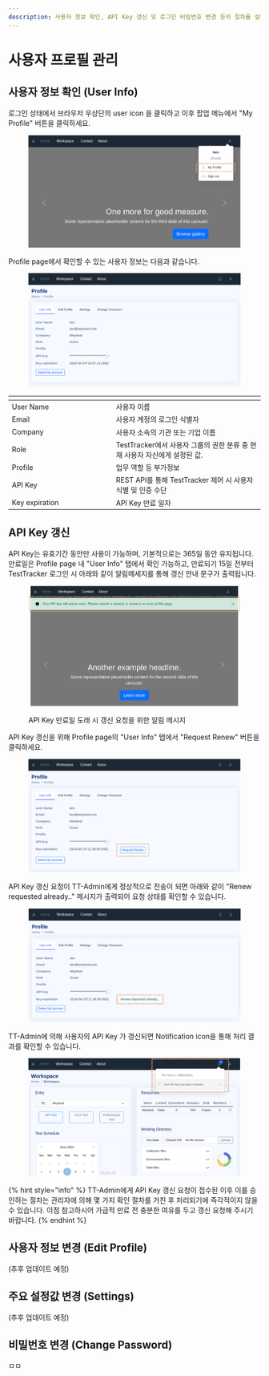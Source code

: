 ```yaml
---
description: 사용자 정보 확인, API Key 갱신 및 로그인 비밀번호 변경 등의 절차를 설명합니다.
---
```


# 사용자 프로필 관리

## 사용자 정보 확인 (User Info)

로그인 상태에서 브라우저 우상단의 user icon 을 클릭하고 이후 팝업 메뉴에서 "My Profile" 버튼을 클릭하세요.

<figure><img src=".gitbook/assets/image (5) (1).png" alt=""><figcaption></figcaption></figure>

Profile page에서 확인할 수 있는 사용자 정보는 다음과 같습니다.

<figure><img src=".gitbook/assets/image (5).png" alt=""><figcaption></figcaption></figure>

<table data-header-hidden><thead><tr><th width="194"></th><th></th></tr></thead><tbody><tr><td>User Name</td><td>사용자 이름</td></tr><tr><td>Email</td><td>사용자 계정의 로그인 식별자</td></tr><tr><td>Company</td><td>사용자 소속의 기관 또는 기업 이름</td></tr><tr><td>Role</td><td>TestTracker에서 사용자 그룹의 권한 분류 중 현재 사용자 자신에게 설정된 값.</td></tr><tr><td>Profile</td><td>업무 역할 등 부가정보</td></tr><tr><td>API Key</td><td>REST API를 통해 TestTracker 제어 시 사용자 식별 및 인증 수단</td></tr><tr><td>Key expiration</td><td>API Key 만료 일자</td></tr></tbody></table>



## API Key 갱신

API Key는 유효기간 동안만 사용이 가능하며, 기본적으로는 365일 동안 유지됩니다. 만료일은 Profile page 내 "User Info" 탭에서 확인 가능하고, 만료되기 15일 전부터 TestTracker 로그인 시 아래와 같이 알림메세지를 통해 갱신 안내 문구가 출력됩니다.

<figure><img src=".gitbook/assets/image.png" alt=""><figcaption><p>API Key 만료일 도래 시 갱신 요청을 위한 알림 메시지</p></figcaption></figure>

API Key 갱신을 위해 Profile page의 "User Info" 탭에서 "Request Renew" 버튼을 클릭하세요.

<figure><img src=".gitbook/assets/image (1).png" alt=""><figcaption></figcaption></figure>

API Key 갱신 요청이 TT-Admin에게 정상적으로 전송이 되면 아래와 같이 "Renew requested already.." 메시지가 출력되어 요청 상태를 확인할 수 있습니다.

<figure><img src=".gitbook/assets/image (3).png" alt=""><figcaption></figcaption></figure>

TT-Admin에 의해 사용자의 API Key 가 갱신되면 Notification icon을 통해 처리 결과를 확인할 수 있습니다.

<figure><img src=".gitbook/assets/image (4).png" alt=""><figcaption></figcaption></figure>

{% hint style="info" %}
TT-Admin에게 API Key 갱신 요청이 접수된 이후 이를 승인하는 절차는 관리자에 의해 몇 가지 확인 절차를 거친 후 처리되기에 즉각적이지 않을 수 있습니다. 이점 참고하시어 가급적 만료 전 충분한 여유를 두고 갱신 요청해 주시기 바랍니다.
{% endhint %}



## 사용자 정보 변경 (Edit Profile)

(추후 업데이트 예정)



## 주요 설정값 변경 (Settings)

(추후 업데이트 예정)



## 비밀번호 변경 (Change Password)

ㅁㅁ

